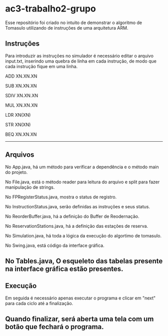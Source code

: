 # ac3-trabalho2-grupo
Esse repositório foi criado no intuito de demonstrar o algoritmo de Tomasulo utilizando de instruções 
de uma arquitetura ARM.

Instruções
--------------------------------------------------------------------------------------------------------
Para introduzir as instruções no simulador é necessário editar o arquivo input.txt,
inserindo uma quebra de linha em cada instrução, de modo que cada instrução fique em uma linha.

ADD XN.XN.XN

SUB XN.XN.XN

SDIV XN.XN.XN

MUL XN.XN.XN

LDR XN(XN)

STR XN(XN)

BEQ XN.XN.XN

--------------------------------------------------------------------------------------------------------
Arquivos
--------------------------------------------------------------------------------------------------------
No App.java, há um método para verificar a dependência e o método main do projeto.

No File.java, está o método reader para leitura do arquivo e split para fazer manipulação de strings.

No FPRegisterStatus.java, mostra o status de registro.

No InstructionStatus.java, serão definidas as instruções e seus status.

No ReorderBuffer.java, há a definição do Buffer de Reodernação.

No ReservationStations.java, há a definição das estações de reserva.

No Simulation.java, há toda a lógica da execução do algortimo de tomasulo.

No Swing.java, está código da interface gráfica.

No Tables.java, O esqueleto das tabelas presente na interface gráfica estão presentes. 
--------------------------------------------------------------------------------------------------------
Execução
--------------------------------------------------------------------------------------------------------
Em seguida é necessário apenas executar o programa e clicar em "next" para cada ciclo até a finalização.

Quando finalizar, será aberta uma tela com um botão que fechará o programa.
--------------------------------------------------------------------------------------------------------


